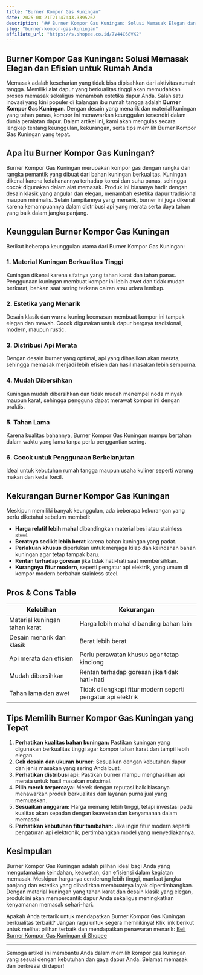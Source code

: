 ```yaml
---
title: "Burner Kompor Gas Kuningan"
date: 2025-08-21T21:47:43.339526Z
description: "## Burner Kompor Gas Kuningan: Solusi Memasak Elegan dan Efisien untuk Rumah Anda..."
slug: "burner-kompor-gas-kuningan"
affiliate_url: "https://s.shopee.co.id/7V44C68VX2"
---
```

## Burner Kompor Gas Kuningan: Solusi Memasak Elegan dan Efisien untuk Rumah Anda

Memasak adalah keseharian yang tidak bisa dipisahkan dari aktivitas rumah tangga. Memiliki alat dapur yang berkualitas tinggi akan memudahkan proses memasak sekaligus menambah estetika dapur Anda. Salah satu inovasi yang kini populer di kalangan ibu rumah tangga adalah **Burner Kompor Gas Kuningan**. Dengan desain yang menarik dan material kuningan yang tahan panas, kompor ini menawarkan keunggulan tersendiri dalam dunia peralatan dapur. Dalam artikel ini, kami akan mengulas secara lengkap tentang keunggulan, kekurangan, serta tips memilih Burner Kompor Gas Kuningan yang tepat.

## Apa itu Burner Kompor Gas Kuningan?

Burner Kompor Gas Kuningan merupakan kompor gas dengan rangka dan rangka pemantik yang dibuat dari bahan kuningan berkualitas. Kuningan dikenal karena ketahanannya terhadap korosi dan suhu panas, sehingga cocok digunakan dalam alat memasak. Produk ini biasanya hadir dengan desain klasik yang angular dan elegan, menambah estetika dapur tradisional maupun minimalis. Selain tampilannya yang menarik, burner ini juga dikenal karena kemampuannya dalam distribusi api yang merata serta daya tahan yang baik dalam jangka panjang.

## Keunggulan Burner Kompor Gas Kuningan

Berikut beberapa keunggulan utama dari Burner Kompor Gas Kuningan:

### 1. Material Kuningan Berkualitas Tinggi
Kuningan dikenal karena sifatnya yang tahan karat dan tahan panas. Penggunaan kuningan membuat kompor ini lebih awet dan tidak mudah berkarat, bahkan saat sering terkena cairan atau udara lembap.

### 2. Estetika yang Menarik
Desain klasik dan warna kuning keemasan membuat kompor ini tampak elegan dan mewah. Cocok digunakan untuk dapur bergaya tradisional, modern, maupun rustic.

### 3. Distribusi Api Merata
Dengan desain burner yang optimal, api yang dihasilkan akan merata, sehingga memasak menjadi lebih efisien dan hasil masakan lebih sempurna.

### 4. Mudah Dibersihkan
Kuningan mudah dibersihkan dan tidak mudah menempel noda minyak maupun karat, sehingga pengguna dapat merawat kompor ini dengan praktis.

### 5. Tahan Lama
Karena kualitas bahannya, Burner Kompor Gas Kuningan mampu bertahan dalam waktu yang lama tanpa perlu penggantian sering.

### 6. Cocok untuk Penggunaan Berkelanjutan
Ideal untuk kebutuhan rumah tangga maupun usaha kuliner seperti warung makan dan kedai kecil.

## Kekurangan Burner Kompor Gas Kuningan

Meskipun memiliki banyak keunggulan, ada beberapa kekurangan yang perlu diketahui sebelum membeli:

- **Harga relatif lebih mahal** dibandingkan material besi atau stainless steel.  
- **Beratnya sedikit lebih berat** karena bahan kuningan yang padat.  
- **Perlakuan khusus** diperlukan untuk menjaga kilap dan keindahan bahan kuningan agar tetap tampak baru.  
- **Rentan terhadap goresan** jika tidak hati-hati saat membersihkan.  
- **Kurangnya fitur modern**, seperti pengatur api elektrik, yang umum di kompor modern berbahan stainless steel.

## Pros & Cons Table

| Kelebihan                     | Kekurangan                                |
|------------------------------|------------------------------------------|
| Material kuningan tahan karat| Harga lebih mahal dibanding bahan lain |
| Desain menarik dan klasik   | Berat lebih berat                      |
| Api merata dan efisien      | Perlu perawatan khusus agar tetap kinclong |
| Mudah dibersihkan          | Rentan terhadap goresan jika tidak hati-hati |
| Tahan lama dan awet        | Tidak dilengkapi fitur modern seperti pengatur api elektrik |

## Tips Memilih Burner Kompor Gas Kuningan yang Tepat

1. **Perhatikan kualitas bahan kuningan:** Pastikan kuningan yang digunakan berkualitas tinggi agar kompor tahan karat dan tampil lebih elegan.
2. **Cek desain dan ukuran burner:** Sesuaikan dengan kebutuhan dapur dan jenis masakan yang sering Anda buat.
3. **Perhatikan distribusi api:** Pastikan burner mampu menghasilkan api merata untuk hasil masakan maksimal.
4. **Pilih merek terpercaya:** Merek dengan reputasi baik biasanya menawarkan produk berkualitas dan layanan purna jual yang memuaskan.
5. **Sesuaikan anggaran:** Harga memang lebih tinggi, tetapi investasi pada kualitas akan sepadan dengan keawetan dan kenyamanan dalam memasak.
6. **Perhatikan kebutuhan fitur tambahan:** Jika ingin fitur modern seperti pengaturan api elektronik, pertimbangkan model yang menyediakannya.

## Kesimpulan

Burner Kompor Gas Kuningan adalah pilihan ideal bagi Anda yang mengutamakan keindahan, keawetan, dan efisiensi dalam kegiatan memasak. Meskipun harganya cenderung lebih tinggi, manfaat jangka panjang dan estetika yang dihadirkan membuatnya layak dipertimbangkan. Dengan material kuningan yang tahan karat dan desain klasik yang elegan, produk ini akan mempercantik dapur Anda sekaligus meningkatkan kenyamanan memasak sehari-hari.

Apakah Anda tertarik untuk mendapatkan Burner Kompor Gas Kuningan berkualitas terbaik? Jangan ragu untuk segera memilikinya! Klik link berikut untuk melihat pilihan terbaik dan mendapatkan penawaran menarik: [Beli Burner Kompor Gas Kuningan di Shopee](https://s.shopee.co.id/7V44C68VX2)

---

Semoga artikel ini membantu Anda dalam memilih kompor gas kuningan yang sesuai dengan kebutuhan dan gaya dapur Anda. Selamat memasak dan berkreasi di dapur!